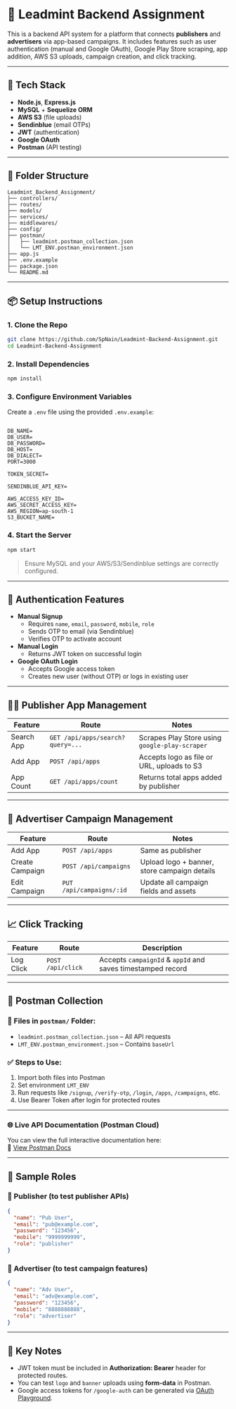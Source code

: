 
# 🚀 Leadmint Backend Assignment

This is a backend API system for a platform that connects **publishers** and **advertisers** via app-based campaigns. It includes features such as user authentication (manual and Google OAuth), Google Play Store scraping, app addition, AWS S3 uploads, campaign creation, and click tracking.

---

## 🔧 Tech Stack

- **Node.js**, **Express.js**
- **MySQL** + **Sequelize ORM**
- **AWS S3** (file uploads)
- **Sendinblue** (email OTPs)
- **JWT** (authentication)
- **Google OAuth**
- **Postman** (API testing)

---

## 📁 Folder Structure

```
Leadmint_Backend_Assignment/
├── controllers/
├── routes/
├── models/
├── services/
├── middlewares/
├── config/
├── postman/
│   ├── leadmint.postman_collection.json
│   └── LMT_ENV.postman_environment.json
├── app.js
├── .env.example
├── package.json
└── README.md
```

---

## 📦 Setup Instructions

### 1. Clone the Repo
```bash
git clone https://github.com/SpNain/Leadmint-Backend-Assignment.git
cd Leadmint-Backend-Assignment
```

### 2. Install Dependencies
```bash
npm install
```

### 3. Configure Environment Variables

Create a `.env` file using the provided `.env.example`:

```env

DB_NAME=
DB_USER=
DB_PASSWORD=
DB_HOST=
DB_DIALECT=
PORT=3000

TOKEN_SECRET=

SENDINBLUE_API_KEY=

AWS_ACCESS_KEY_ID=
AWS_SECRET_ACCESS_KEY=
AWS_REGION=ap-south-1
S3_BUCKET_NAME=
```

### 4. Start the Server
```bash
npm start
```

> Ensure MySQL and your AWS/S3/Sendinblue settings are correctly configured.

---

## 🔐 Authentication Features

- **Manual Signup**
  - Requires `name`, `email`, `password`, `mobile`, `role`
  - Sends OTP to email (via Sendinblue)
  - Verifies OTP to activate account
- **Manual Login**
  - Returns JWT token on successful login
- **Google OAuth Login**
  - Accepts Google access token
  - Creates new user (without OTP) or logs in existing user

---

## 👨‍💼 Publisher App Management

| Feature       | Route                        | Notes                                 |
|---------------|------------------------------|----------------------------------------|
| Search App    | `GET /api/apps/search?query=...` | Scrapes Play Store using `google-play-scraper` |
| Add App       | `POST /api/apps`             | Accepts logo as file or URL, uploads to S3 |
| App Count     | `GET /api/apps/count`        | Returns total apps added by publisher |

---

## 💼 Advertiser Campaign Management

| Feature         | Route                      | Notes                                 |
|-----------------|----------------------------|----------------------------------------|
| Add App         | `POST /api/apps`           | Same as publisher                     |
| Create Campaign | `POST /api/campaigns`      | Upload logo + banner, store campaign details |
| Edit Campaign   | `PUT /api/campaigns/:id`   | Update all campaign fields and assets |

---

## 📈 Click Tracking

| Feature       | Route             | Description                          |
|---------------|------------------|--------------------------------------|
| Log Click     | `POST /api/click`| Accepts `campaignId` & `appId` and saves timestamped record |

---

## 🧪 Postman Collection

### 📂 Files in `postman/` Folder:
- `leadmint.postman_collection.json` – All API requests
- `LMT_ENV.postman_environment.json` – Contains `baseUrl`

### ✅ Steps to Use:
1. Import both files into Postman
2. Set environment `LMT_ENV`
3. Run requests like `/signup`, `/verify-otp`, `/login`, `/apps`, `/campaigns`, etc.
4. Use Bearer Token after login for protected routes

---

### 🌐 Live API Documentation (Postman Cloud)
You can view the full interactive documentation here:  
🔗 [View Postman Docs](https://documenter.getpostman.com/view/45807552/2sB2x6jr4c)

---

## 👥 Sample Roles

### 👤 Publisher (to test publisher APIs)
```json
{
  "name": "Pub User",
  "email": "pub@example.com",
  "password": "123456",
  "mobile": "9999999999",
  "role": "publisher"
}
```

### 👤 Advertiser (to test campaign features)
```json
{
  "name": "Adv User",
  "email": "adv@example.com",
  "password": "123456",
  "mobile": "8888888888",
  "role": "advertiser"
}
```

---

## 📌 Key Notes

- JWT token must be included in **Authorization: Bearer** header for protected routes.
- You can test `logo` and `banner` uploads using **form-data** in Postman.
- Google access tokens for `/google-auth` can be generated via [OAuth Playground](https://developers.google.com/oauthplayground).
